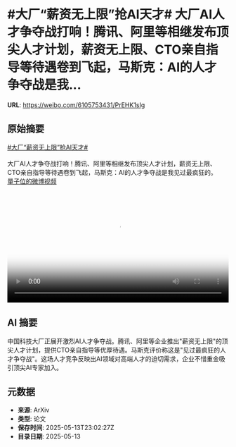 # #大厂“薪资无上限”抢AI天才# 大厂AI人才争夺战打响！腾讯、阿里等相继发布顶尖人才计划，薪资无上限、CTO亲自指导等待遇卷到飞起，马斯克：AI的人才争夺战是我...

**URL**: https://weibo.com/6105753431/PrEHK1sIg

## 原始摘要

<a href="https://m.weibo.cn/search?containerid=231522type%3D1%26t%3D10%26q%3D%23%E5%A4%A7%E5%8E%82%E2%80%9C%E8%96%AA%E8%B5%84%E6%97%A0%E4%B8%8A%E9%99%90%E2%80%9D%E6%8A%A2AI%E5%A4%A9%E6%89%8D%23&amp;extparam=%23%E5%A4%A7%E5%8E%82%E2%80%9C%E8%96%AA%E8%B5%84%E6%97%A0%E4%B8%8A%E9%99%90%E2%80%9D%E6%8A%A2AI%E5%A4%A9%E6%89%8D%23" data-hide=""><span class="surl-text">#大厂“薪资无上限”抢AI天才#</span></a> <br><br>大厂AI人才争夺战打响！腾讯、阿里等相继发布顶尖人才计划，薪资无上限、CTO亲自指导等待遇卷到飞起，马斯克：AI的人才争夺战是我见过最疯狂的。 <a href="https://video.weibo.com/show?fid=1034:5165912135761927" data-hide=""><span class="url-icon"><img style="width: 1rem;height: 1rem" src="https://h5.sinaimg.cn/upload/2015/09/25/3/timeline_card_small_video_default.png" referrerpolicy="no-referrer"></span><span class="surl-text">量子位的微博视频</span></a> <br clear="both"><div style="clear: both"></div><video controls="controls" poster="https://tvax2.sinaimg.cn/orj480/006Fd7o3ly1i1e1zzj8o5j30u01hcq5c.jpg" style="width: 100%"><source src="https://f.video.weibocdn.com/o0/hpkQXLpYlx08odq5VoDu01041200xOiQ0E010.mp4?label=mp4_720p&amp;template=720x1280.24.0&amp;ori=0&amp;ps=1CwnkDw1GXwCQx&amp;Expires=1747180790&amp;ssig=DLn%2BQHJLTv&amp;KID=unistore,video"><source src="https://f.video.weibocdn.com/o0/xq5N4U46lx08odq5AoTK01041200k88d0E010.mp4?label=mp4_hd&amp;template=540x960.24.0&amp;ori=0&amp;ps=1CwnkDw1GXwCQx&amp;Expires=1747180790&amp;ssig=nmNAh8nevY&amp;KID=unistore,video"><source src="https://f.video.weibocdn.com/o0/bjrXIA3Rlx08odq5dZeo01041200akNp0E010.mp4?label=mp4_ld&amp;template=360x640.24.0&amp;ori=0&amp;ps=1CwnkDw1GXwCQx&amp;Expires=1747180790&amp;ssig=p1GEFMVoIa&amp;KID=unistore,video"><p>视频无法显示，请前往<a href="https://video.weibo.com/show?fid=1034%3A5165912135761927" target="_blank" rel="noopener noreferrer">微博视频</a>观看。</p></video>

## AI 摘要

中国科技大厂正展开激烈AI人才争夺战。腾讯、阿里等企业推出"薪资无上限"的顶尖人才计划，提供CTO亲自指导等优厚待遇。马斯克评价称这是"见过最疯狂的人才争夺战"。这场人才竞争反映出AI领域对高端人才的迫切需求，企业不惜重金吸引顶尖AI专家加入。

## 元数据

- **来源**: ArXiv
- **类型**: 论文
- **保存时间**: 2025-05-13T23:02:27Z
- **目录日期**: 2025-05-13
